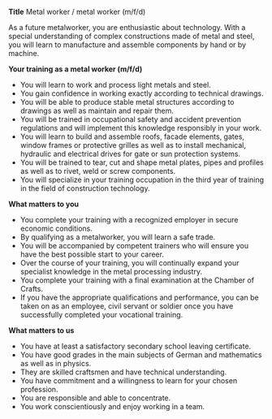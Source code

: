 **Title**
Metal worker / metal worker (m/f/d)

As a future metalworker, you are enthusiastic about technology. With a special understanding of complex constructions made of metal and steel, you will learn to manufacture and assemble components by hand or by machine.

**Your training as a metal worker (m/f/d)**

-	You will learn to work and process light metals and steel.
-	You gain confidence in working exactly according to technical drawings.
-	You will be able to produce stable metal structures according to drawings as well as maintain and repair them.
-	You will be trained in occupational safety and accident prevention regulations and will implement this knowledge responsibly in your work.
-	You will learn to build and assemble roofs, facade elements, gates, window frames or protective grilles as well as to install mechanical, hydraulic and electrical drives for gate or sun protection systems.
-	You will be trained to tear, cut and shape metal plates, pipes and profiles as well as to rivet, weld or screw components.
-	You will specialize in your training occupation in the third year of training in the field of construction technology.

**What matters to you**

-	You complete your training with a recognized employer in secure economic conditions.
-	By qualifying as a metalworker, you will learn a safe trade.
-	You will be accompanied by competent trainers who will ensure you have the best possible start to your career.
-	Over the course of your training, you will continually expand your specialist knowledge in the metal processing industry.
-	You complete your training with a final examination at the Chamber of Crafts.
-	If you have the appropriate qualifications and performance, you can be taken on as an employee, civil servant or soldier once you have successfully completed your vocational training.

**What matters to us**

-	You have at least a satisfactory secondary school leaving certificate.
-	You have good grades in the main subjects of German and mathematics as well as in physics.
-	They are skilled craftsmen and have technical understanding.
-	You have commitment and a willingness to learn for your chosen profession.
-	You are responsible and able to concentrate.
-	You work conscientiously and enjoy working in a team.
